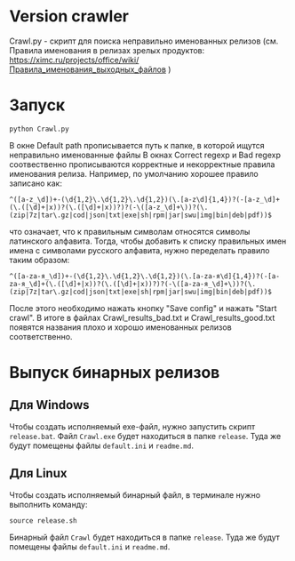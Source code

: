 # Version crawler

Crawl.py - скрипт для поиска неправильно именованных релизов (см. Правила именования в релизах зрелых продуктов: https://ximc.ru/projects/office/wiki/Правила_именования_выходных_файлов )

# Запуск

```
python Crawl.py
```
В окне Default path прописывается путь к папке, в которой ищутся неправильно именованные файлы
В окнах Correct regexp и Bad regexp соотвественно прописываются корректные и некорректные правила именования релиза.
Например, по умолчанию хорошее правило записано как: 
```
^([a-z_\d])+-(\d{1,2}\.\d{1,2}\.\d{1,2})(\.[a-z\d]{1,4})?(-[a-z_\d]+(\.([\d]+|x))?(\.([\d]+|x))?)?(-\([a-z_\d]+\))?(\.(zip|7z|tar\.gz|cod|json|txt|exe|sh|rpm|jar|swu|img|bin|deb|pdf))$
```
что означает, что к правильным символам относятся символы латинского алфавита. Тогда, чтобы добавить к списку правильных имен имена с символами русского алфавита, нужно переделать правило таким образом:
```
^([a-zа-я_\d])+-(\d{1,2}\.\d{1,2}\.\d{1,2})(\.[a-zа-я\d]{1,4})?(-[a-zа-я_\d]+(\.([\d]+|x))?(\.([\d]+|x))?)?(-\([a-zа-я_\d]+\))?(\.(zip|7z|tar\.gz|cod|json|txt|exe|sh|rpm|jar|swu|img|bin|deb|pdf))$
```
После этого необходимо нажать кнопку "Save config" и нажать "Start crawl".
В итоге в файлах Crawl_results_bad.txt и Crawl_results_good.txt появятся названия плохо и хорошо именованных релизов соответственно.

# Выпуск бинарных релизов

## Для Windows

Чтобы создать исполняемый exe-файл, нужно запустить скрипт `release.bat`. Файл `Crawl.exe` будет находиться в папке `release`. Туда же будут помещены файлы `default.ini` и `readme.md`.

## Для Linux

Чтобы создать исполняемый бинарный файл, в терминале нужно выполнить команду:

`source release.sh`

Бинарный файл `Crawl` будет находиться в папке `release`. Туда же будут помещены файлы `default.ini` и `readme.md`.